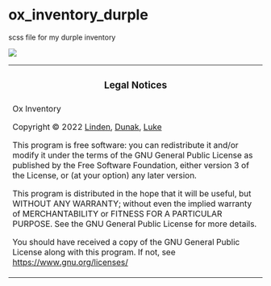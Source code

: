 # ox_inventory_durple
scss file for my durple inventory

![](https://cdn.discordapp.com/attachments/1158840110654173184/1158840126718353458/image.png?ex=651db578&is=651c63f8&hm=6c96ffaedc7aa708acd46e03733a857401aa3a826e604884e7fffe89daeb9b09&)

<table><tr><td><h3 align='center'>Legal Notices</h2></tr></td>
<tr><td>
Ox Inventory

Copyright © 2022 [Linden](https://github.com/thelindat), [Dunak](https://github.com/dunak-debug), [Luke](https://github.com/LukeWasTakenn)

This program is free software: you can redistribute it and/or modify
it under the terms of the GNU General Public License as published by
the Free Software Foundation, either version 3 of the License, or
(at your option) any later version.

This program is distributed in the hope that it will be useful,
but WITHOUT ANY WARRANTY; without even the implied warranty of
MERCHANTABILITY or FITNESS FOR A PARTICULAR PURPOSE. See the
GNU General Public License for more details.

You should have received a copy of the GNU General Public License
along with this program.
If not, see <https://www.gnu.org/licenses/>

</td></tr></table>
